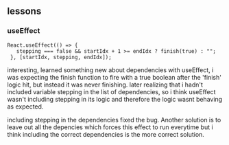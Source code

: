 ## lessons

### useEffect

 ``` 
 React.useEffect(() => {
    stepping === false && startIdx + 1 >= endIdx ? finish(true) : "";
  }, [startIdx, stepping, endIdx]); 
 ```

interesting, learned something new about dependencies with useEffect, 
i was expecting the finish function to fire with a true boolean after the 'finish' logic hit,
but instead it was never finishing. later realizing that i hadn't
included variable stepping in the list of dependencies, so i think useEffect wasn't including stepping
in its logic and therefore the logic wasnt behaving as expected.

including stepping in the dependencies fixed the bug.
Another solution is to leave out all the depencies which forces this effect to run everytime
but i think including the correct dependencies is the more correct solution.
